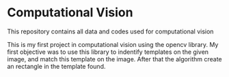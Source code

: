 # Computational Vision
This repository contains all data and codes used for computational vision

This is my first project in computational vision using the opencv library. My first objective was to use this library to indentify templates on the given image, and match this template on the image. After that the algorithm create an rectangle in the template found.
